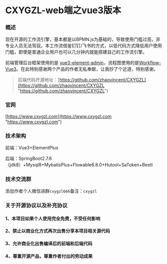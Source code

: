 # CXYGZL-web端之vue3版本
### 概述
现在开源的工作流引擎，基本都是以BPMN.js为基础的，导致使用门槛过高，非专业人员无法驾驭。本工作流借鉴钉钉/飞书的方式，以低代码方式降低用户使用门槛，即使是普通企业用户也可以几分钟内就能搭建自己的工作流引擎。


前端管理后台框架使用的是 [vue3-element-admin](https://gitee.com/youlaiorg/vue3-element-admin "vue3-element-admin")，流程图使用的是[Workflow-Vue3](https://github.com/StavinLi/Workflow-Vue3 "Workflow-Vue3")。在此特别感谢两个产品的作者无私奉献，让我抄了个近道，特别感谢。

> 后端代码开源地址：[https://github.com/zhaovincent/CXYGZL](https://github.com/zhaovincent/CXYGZL "https://github.com/zhaovincent/CXYGZL")

### 官网

[https://www.cxygzl.com](https://www.cxygzl.com "https://www.cxygzl.com")


### 技术架构
前端：Vue3+ElementPlus

后端：SpringBoot2.7.6（jdk8）+Mysql8+MybatisPlus+Flowable6.8.0+Hutool+SaToken+Beetl

### 技术交流群

添加作者个人微信进群`cxygzl666`备注：`cxygzl`

### 关于开源协议以及补充协议

#### 1、本项目如果个人使用完全免费，不受任何影响
#### 2、禁止以商业化方式再次出售分享本项目相关源代码
#### 3、允许商业化出售编译后的前端和后端代码
#### 4、尊重开源产品，尊重作者付出的劳动成果



